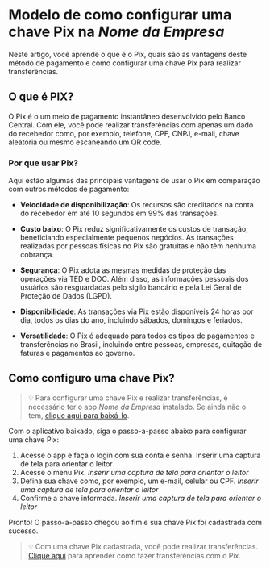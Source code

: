 # Modelo de como configurar uma chave Pix na *Nome da Empresa*

Neste artigo, você aprende o que é o Pix, quais são as vantagens deste método de pagamento e como configurar uma chave Pix para realizar transferências. 

## O que é PIX?

O Pix é o um meio de pagamento instantâneo desenvolvido pelo Banco Central. Com ele, você pode realizar transferências com apenas um dado do recebedor como, por exemplo, telefone, CPF, CNPJ, e-mail, chave aleatória ou mesmo escaneando um QR code.

### Por que usar Pix?

Aqui estão algumas das principais vantagens de usar o Pix em comparação com outros métodos de pagamento:

- **Velocidade de disponibilização**: Os recursos são creditados na conta do recebedor em até 10 segundos em 99% das transações.
  
- **Custo baixo**: O Pix reduz significativamente os custos de transação, beneficiando especialmente pequenos negócios. As transações realizadas por pessoas físicas no Pix são gratuitas e não têm nenhuma cobrança.

- **Segurança**: O Pix adota as mesmas medidas de proteção das operações via TED e DOC. Além disso, as informações pessoais dos usuários são resguardadas pelo sigilo bancário e pela Lei Geral de Proteção de Dados (LGPD).
  
- **Disponibilidade**: As transações via Pix estão disponíveis 24 horas por dia, todos os dias do ano, incluindo sábados, domingos e feriados.
  
- **Versatilidade**: O Pix é adequado para todos os tipos de pagamentos e transferências no Brasil, incluindo entre pessoas, empresas, quitação de faturas e pagamentos ao governo.


## Como configuro uma chave Pix?

> :bulb: Para configurar uma chave Pix e realizar transferências, é necessário ter o app *Nome da Empresa* instalado. Se ainda não o tem, [clique aqui para baixá-lo](#).
 
Com o aplicativo baixado, siga o passo-a-passo abaixo para configurar uma chave Pix:

1. Acesse o app e faça o login com sua conta e senha. Inserir uma captura de tela para orientar o leitor
2. Acesse o menu Pix. *Inserir uma captura de tela para orientar o leitor*
3. Defina sua chave como, por exemplo, um e-mail, celular ou CPF. *Inserir uma captura de tela para orientar o leitor*
4. Confirme a chave informada. *Inserir uma captura de tela para orientar o leitor*

Pronto! O passo-a-passo chegou ao fim e sua chave Pix foi cadastrada com sucesso.

> :bulb: Com uma chave Pix cadastrada, você pode realizar transferências. [Clique aqui](#) para aprender como fazer transferências com o Pix.
 


